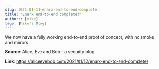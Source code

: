 ```yaml
---
slug: 2021-01-11-enarx-end-to-end-complete
title: "Enarx end-to-end complete!"
authors: [mike]
tags: [Mike's Blog]
---
```

We now have a fully working end-to-end proof of concept, with no smoke and mirrors.

**Source**: Alice, Eve and Bob – a security blog

**Link**: https://aliceevebob.com/2021/01/12/enarx-end-to-end-complete/